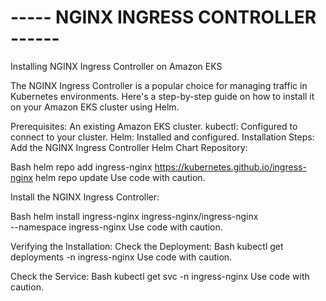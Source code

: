 # ----- NGINX INGRESS CONTROLLER ------

Installing NGINX Ingress Controller on Amazon EKS

The NGINX Ingress Controller is a popular choice for managing traffic in Kubernetes environments. Here's a step-by-step guide on how to install it on your Amazon EKS cluster using Helm.

Prerequisites:
An existing Amazon EKS cluster.
kubectl: Configured to connect to your cluster.
Helm: Installed and configured.
Installation Steps:
Add the NGINX Ingress Controller Helm Chart Repository:

Bash
helm repo add ingress-nginx https://kubernetes.github.io/ingress-nginx
helm repo update
Use code with caution.

Install the NGINX Ingress Controller:   

Bash
helm install ingress-nginx ingress-nginx/ingress-nginx \
  --namespace ingress-nginx
Use code with caution.

Verifying the Installation:
Check the Deployment:
Bash
kubectl get deployments -n ingress-nginx
Use code with caution.

Check the Service:
Bash
kubectl get svc -n ingress-nginx
Use code with caution.

